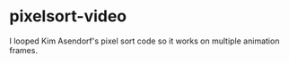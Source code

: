 # pixelsort-video
I looped Kim Asendorf's pixel sort code so it works on multiple animation frames.
